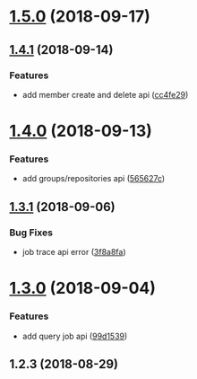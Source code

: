 <a name="1.5.0"></a>
# [1.5.0](https://github.com/huang-x-h/node-gitlab/compare/v1.4.1...v1.5.0) (2018-09-17)



<a name="1.4.1"></a>
## [1.4.1](https://github.com/huang-x-h/node-gitlab/compare/v1.4.0...v1.4.1) (2018-09-14)


### Features

* add member create and delete api ([cc4fe29](https://github.com/huang-x-h/node-gitlab/commit/cc4fe29))



<a name="1.4.0"></a>
# [1.4.0](https://github.com/huang-x-h/node-gitlab/compare/v1.3.1...v1.4.0) (2018-09-13)


### Features

* add groups/repositories api ([565627c](https://github.com/huang-x-h/node-gitlab/commit/565627c))



<a name="1.3.1"></a>
## [1.3.1](https://github.com/huang-x-h/node-gitlab/compare/v1.3.0...v1.3.1) (2018-09-06)


### Bug Fixes

* job trace api error ([3f8a8fa](https://github.com/huang-x-h/node-gitlab/commit/3f8a8fa))



<a name="1.3.0"></a>
# [1.3.0](https://github.com/huang-x-h/node-gitlab/compare/v1.2.3...v1.3.0) (2018-09-04)


### Features

* add query job api ([99d1539](https://github.com/huang-x-h/node-gitlab/commit/99d1539))



<a name="1.2.3"></a>
## 1.2.3 (2018-08-29)



